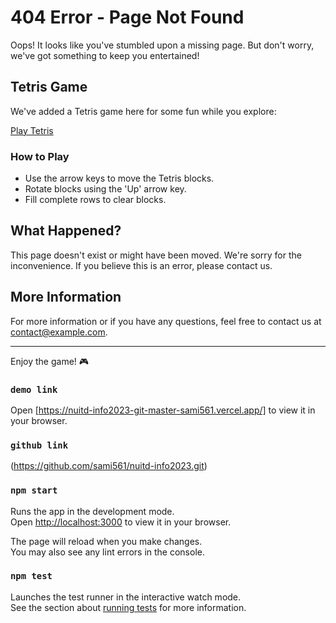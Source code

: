 # 404 Error - Page Not Found

Oops! It looks like you've stumbled upon a missing page. But don't worry, we've got something to keep you entertained!

## Tetris Game

We've added a Tetris game here for some fun while you explore:

[Play Tetris](#) <!-- Replace # with the link to your Tetris game -->

### How to Play

- Use the arrow keys to move the Tetris blocks.
- Rotate blocks using the 'Up' arrow key.
- Fill complete rows to clear blocks.

## What Happened?

This page doesn't exist or might have been moved. We're sorry for the inconvenience. If you believe this is an error, please contact us.

## More Information

For more information or if you have any questions, feel free to contact us at [contact@example.com](mailto:contact@example.com).

---

Enjoy the game! 🎮

### `demo link`

Open [https://nuitd-info2023-git-master-sami561.vercel.app/] to view it in your browser.

### `github link`

(https://github.com/sami561/nuitd-info2023.git)

### `npm start`

Runs the app in the development mode.\
Open [http://localhost:3000](http://localhost:3000) to view it in your browser.

The page will reload when you make changes.\
You may also see any lint errors in the console.

### `npm test`

Launches the test runner in the interactive watch mode.\
See the section about [running tests](https://facebook.github.io/create-react-app/docs/running-tests) for more information.
